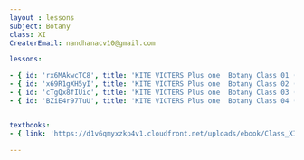 ```yaml
--- 
layout : lessons 
subject: Botany
class: XI
CreaterEmail: nandhanacv10@gmail.com

lessons: 

- { id: 'rx6MAkwcTC8', title: 'KITE VICTERS Plus one  Botany Class 01 (First Bell-ഫസ്റ്റ് ബെല്‍)' }
- { id: 'x69R1gXH5yI', title: 'KITE VICTERS Plus one  Botany Class 02 (First Bell-ഫസ്റ്റ് ബെല്‍)' }
- { id: 'cTgQx8fIUic', title: 'KITE VICTERS Plus one  Botany Class 03 (First Bell-ഫസ്റ്റ് ബെല്‍)' }
- { id: 'BZiE4r97TuU', title: 'KITE VICTERS Plus one  Botany Class 04 (First Bell-ഫസ്റ്റ് ബെല്‍)' }


textbooks:
- { link: 'https://d1v6qmyxzkp4v1.cloudfront.net/uploads/ebook/Class_XI/Biology/Biology.pdf', title: 'Botany Part -1' , medium: 'English' }

---
```

